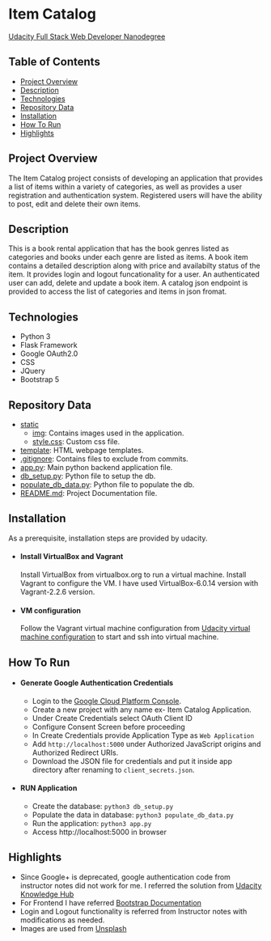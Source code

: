 # Item Catalog

[Udacity Full Stack Web Developer Nanodegree](https://www.udacity.com/course/full-stack-web-developer-nanodegree--nd0044)

## Table of Contents

- [Project Overview](#project-overview)
- [Description](#description)
- [Technologies](#technologies)
- [Repository Data](#repository-data)
- [Installation](#installation)
- [How To Run](#how-to-run)
- [Highlights](#highlights)

## Project Overview

The Item Catalog project consists of developing an application that provides a list of items within a variety of categories, as well as provides a user registration and authentication system. Registered users will have the ability to post, edit and delete their own items.

## Description

This is a book rental application that has the book genres listed as categories and books under each genre are listed as items. A book item contains a detailed description along with price and availabilty status of the item.
It provides login and logout funcationality for a user. An authenticated user can add, delete and update a book item.
A catalog json endpoint is provided to access the list of categories and items in json fromat. 

## Technologies

- Python 3
- Flask Framework
- Google OAuth2.0
- CSS
- JQuery
- Bootstrap 5

## Repository Data

- [static](static)
  - [img](static/img): Contains images used in the application.
  - [style.css](style.css): Custom css file.
- [template](templates): HTML webpage templates.
- [.gitignore](.gitignore): Contains files to exclude from commits.
- [app.py](app.py): Main python backend application file.
- [db_setup.py](db_setup.py): Python file to setup the db.
- [populate_db_data.py](populate_db_data.py): Python file to populate the db.
- [README.md](README.md): Project Documentation file.

## Installation
As a prerequisite, installation steps are provided by udacity.

- #### Install VirtualBox and Vagrant
  Install VirtualBox from virtualbox.org to run a virtual machine. Install Vagrant to configure the VM.
  I have used VirtualBox-6.0.14 version with Vagrant-2.2.6 version.

- #### VM configuration
  Follow the Vagrant virtual machine configuration from [Udacity virtual machine configuration](https://github.com/udacity/fullstack-nanodegree-vm) to start and ssh into virtual   machine.

## How To Run

- #### Generate Google Authentication Credentials
  - Login to the [Google Cloud Platform Console](https://console.cloud.google.com/apis/credentials).
  - Create a new project with any name ex- Item Catalog Application.
  - Under Create Credentials select OAuth Client ID
  - Configure Consent Screen before proceeding
  - In Create Credentials provide Application Type as `Web Application`
  - Add `http://localhost:5000` under Authorized JavaScript origins and Authorized Redirect URIs.
  - Download the JSON file for credentials and put it inside app directory after renaming to `client_secrets.json`.

- #### RUN Application
  - Create the database: `python3 db_setup.py`
  - Populate the data in database: `python3 populate_db_data.py`
  - Run the application: `python3 app.py`
  - Access http://localhost:5000 in browser

## Highlights
- Since Google+ is deprecated, google authentication code from instructor notes did not work for me.
  I referred the solution from [Udacity Knowledge Hub](https://knowledge.udacity.com/questions/43336)
- For Frontend I have referred [Bootstrap Documentation](https://getbootstrap.com/docs/5.0/getting-started/introduction/)
- Login and Logout functionality is referred from Instructor notes with modifications as needed.
- Images are used from [Unsplash](https://unsplash.com/s/photos/book-cover)
